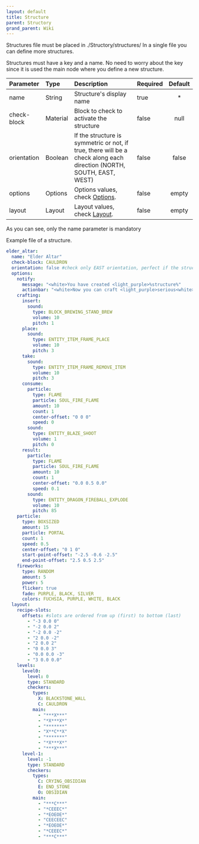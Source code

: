 ```yaml
---
layout: default
title: Structure
parent: Structory
grand_parent: Wiki
---
```


Structures file must be placed in ./Structory/structures/
In a single file you can define more structures.

Structures must have a key and a name. No need to worry about the key since it is used the main node where you define a new structure.


| Parameter   | Type     | Description                                                                                                           | Required | Default |
|:------------|:---------|:----------------------------------------------------------------------------------------------------------------------|:---------|:-------:|
| name        | String   | Structure's display name                                                                                              | true     |    *    |
| check-block | Material | Block to check to activate the structure                                                                              | false    |  null   |
| orientation | Boolean  | If the structure is symmetric or not, if true, there will be a check along each direction (NORTH, SOUTH, EAST, WEST)  | false    |  false  |
| options     | Options  | Options values, check [Options]({{site.baseurl}}/docs/wiki/structory/options).                                        | false    |  empty  |
| layout      | Layout   | Layout values, check [Layout]({{site.baseurl}}/docs/wiki/structory/structures/layout.html).                           | false    |  empty  |

As you can see, only the name parameter is mandatory





Example file of a structure.
```yaml
elder_altar:
  name: "Elder Altar"
  check-block: CAULDRON
  orientation: false #check only EAST orientation, perfect if the structure is symmetric
  options:
    notify:
      message: "<white>You have created <light_purple>%structure%"
      actionbar: "<white>Now you can craft <light_purple>serious<white> items"
    crafting:
      insert:
        sound:
          type: BLOCK_BREWING_STAND_BREW
          volume: 10
          pitch: 1
      place:
        sound:
          type: ENTITY_ITEM_FRAME_PLACE
          volume: 10
          pitch: 3
      take:
        sound:
          type: ENTITY_ITEM_FRAME_REMOVE_ITEM
          volume: 10
          pitch: 3
      consume:
        particle:
          type: FLAME
          particle: SOUL_FIRE_FLAME
          amount: 10
          count: 1
          center-offset: "0 0 0"
          speed: 0
        sound:
          type: ENTITY_BLAZE_SHOOT
          volume: 1
          pitch: 0
      result:
        particle:
          type: FLAME
          particle: SOUL_FIRE_FLAME
          amount: 10
          count: 1
          center-offset: "0.0 0.5 0.0"
          speed: 0.1
        sound:
          type: ENTITY_DRAGON_FIREBALL_EXPLODE
          volume: 10
          pitch: 85
    particle:
      type: BOXSIZED
      amount: 15
      particle: PORTAL
      count: 1
      speed: 0.5
      center-offset: "0 1 0"
      start-point-offset: "-2.5 -0.6 -2.5"
      end-point-offset: "2.5 0.5 2.5"
    fireworks:
      type: RANDOM
      amount: 5
      power: 5
      flicker: true
      fade: PURPLE, BLACK, SILVER
      colors: FUCHSIA, PURPLE, WHITE, BLACK
  layout:
    recipe-slots:
      offsets: #slots are ordered from up (first) to bottom (last)
        - "-3 0.0 0"
        - "-2 0.0 2"
        - "-2 0.0 -2"
        - "2 0.0 -2"
        - "2 0.0 2"
        - "0 0.0 3"
        - "0.0 0.0 -3"
        - "3 0.0 0.0"
    levels:
      level0:
        level: 0
        type: STANDARD
        checkers:
          types:
            X: BLACKSTONE_WALL
            C: CAULDRON
          main:
            - "***X***"
            - "*X***X*"
            - "*******"
            - "X**C**X"
            - "*******"
            - "*X***X*"
            - "***X***"
      level-1:
        level: -1
        type: STANDARD
        checkers:
          types:
            C: CRYING_OBSIDIAN
            E: END_STONE
            O: OBSIDIAN
          main:
            - "***C***"
            - "*CEEEC*"
            - "*EOEOE*"
            - "CEECEEC"
            - "*EOEOE*"
            - "*CEEEC*"
            - "***C***"
```